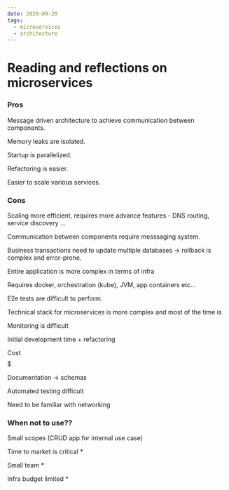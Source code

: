 ```yaml
---
date: 2020-09-20
tags: 
  - microservices
  - architecture
---
```


# Reading and reflections on microservices

### Pros

Message driven architecture to achieve communication between components.

Memory leaks are isolated.

Startup is parallelized.

Refactoring is easier.

Easier to scale various services.

### Cons

Scaling more efficient, requires more advance features - DNS routing, service discovery ...

Communication between components require messsaging system.

Business transactions need to update multiple databases -> rollback is complex and error-prone.

Entire application is more complex in terms of infra

Requires docker, orchestration (kube), JVM, app containers etc...

E2e tests are difficult to perform.

Technical stack for microservices is more complex and most of the time is

Monitoring is difficult

Initial development time + refactoring

Cost $$$$$

Documentation -> schemas

Automated testing difficult

Need to be familiar with networking

### When not to use??

Small scopes (CRUD app for internal use case)

Time to market is critical *

Small team *

Infra budget limited *
